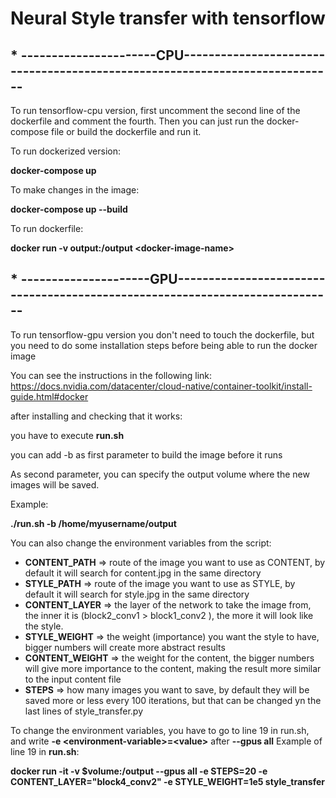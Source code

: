 # Neural Style transfer with tensorflow

## * ----------------------CPU----------------------------------------------------------------------------

To run tensorflow-cpu version, first uncomment the second line of the dockerfile and comment the fourth.
Then you can just run the docker-compose file or build the dockerfile and run it.

To run dockerized version: 

**docker-compose up**

To make changes in the image:

**docker-compose up --build**

To run dockerfile:

**docker run -v output:/output \<docker-image-name>**
## * ---------------------GPU-----------------------------------------------------------------------------

To run tensorflow-gpu version you don't need to touch the dockerfile, but you need to do some installation steps before being able to run the docker image

You can see the instructions in the following link: https://docs.nvidia.com/datacenter/cloud-native/container-toolkit/install-guide.html#docker

after installing and checking that it works:

you have to execute **run.sh**

you can add -b as first parameter to build the image before it runs

As second parameter, you can specify the output volume where the new images will be saved.

Example:

**./run.sh -b /home/myusername/output**

You can also change the environment variables from the script:

* **CONTENT_PATH** => route of the image you want to use as CONTENT, by default it will search for content.jpg in the same directory
* **STYLE_PATH** => route of the image you want to use as STYLE, by default it will search for style.jpg in the same directory
* **CONTENT_LAYER** => the layer of the network to take the image from, the inner it is (block2_conv1 > block1_conv2 ), the more it will look like the style.
* **STYLE_WEIGHT** => the weight (importance) you want the style to have, bigger numbers will create more abstract results
* **CONTENT_WEIGHT** => the weight for the content, the bigger numbers will give more importance to the content, making the result more similar to the input content file
* **STEPS** => how many images you want to save, by default they will be saved more or less every 100 iterations, but that can be changed yn the last lines of style_transfer.py

To change the environment variables, you have to go to line 19 in run.sh, and write **-e \<environment-variable>=\<value>** after **--gpus all**
Example of line 19 in **run.sh**:

**docker run -it -v $volume:/output --gpus all -e STEPS=20 -e CONTENT_LAYER="block4_conv2"  -e STYLE_WEIGHT=1e5 style_transfer**
